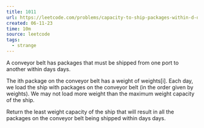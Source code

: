 ```yaml
---
title: 1011
url: https://leetcode.com/problems/capacity-to-ship-packages-within-d-days/description/
created: 06-11-23
time: 10m
source: leetcode
tags:
  - strange
---
```


A conveyor belt has packages that must be shipped from one port to another within days days.

The ith package on the conveyor belt has a weight of weights[i]. Each day, we load the ship with packages on the conveyor belt (in the order given by weights). We may not load more weight than the maximum weight capacity of the ship.

Return the least weight capacity of the ship that will result in all the packages on the conveyor belt being shipped within days days.
